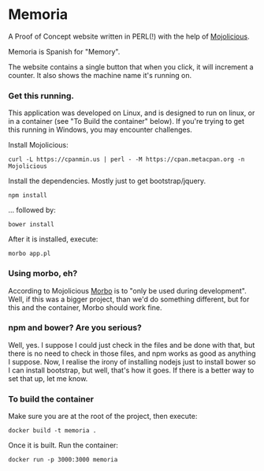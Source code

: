 # Memoria

A Proof of Concept website written in PERL(!) with the help of [Mojolicious](http://mojolicious.org/).

Memoria is Spanish for "Memory".

The website contains a single button that when you click, it will increment a counter. It also shows the machine name it's running on.

### Get this running.

This application was developed on Linux, and is designed to run on linux, or in a container (see "To Build the container" below). If you're trying to get this running in Windows, you may encounter challenges.

Install Mojolicious:
```
curl -L https://cpanmin.us | perl - -M https://cpan.metacpan.org -n Mojolicious
```

Install the dependencies. Mostly just to get bootstrap/jquery.
```
npm install
```
... followed by:
```
bower install
```

After it is installed, execute:

```
morbo app.pl
```

### Using morbo, eh?
According to Mojolicious [Morbo](http://mojolicious.org/perldoc/Mojolicious/Guides/Cookbook#Morbo) is to "only be used during development". Well, if this was a bigger project, than we'd do something different, but for this and the container, Morbo should work fine.

### npm and bower? Are you serious?

Well, yes. I suppose I could just check in the files and be done with that, but there is no need to check in those files, and npm works as good as anything I suppose. Now, I realise the irony of installing nodejs just to install bower so I can install bootstrap, but well, that's how it goes. If there is a better way to set that up, let me know.

### To build the container

Make sure you are at the root of the project, then execute:
```
docker build -t memoria .
```

Once it is built. Run the container:

```
docker run -p 3000:3000 memoria
```

